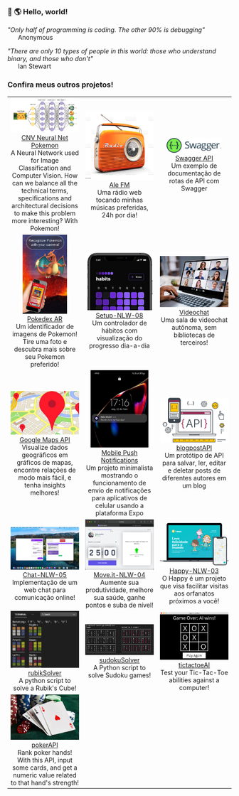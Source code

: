 ### 👋 🌎 Hello, world!
<!--
### <img src="https://github.com/TheDudeThatCode/TheDudeThatCode/blob/master/Assets/Hi.gif" width="29px"> <img src="https://github.com/TheDudeThatCode/TheDudeThatCode/blob/master/Assets/Earth.gif" width="24px"> **Hello world!**
-->

*"Only half of programming is coding. The other 90% is debugging"*<br/>
&nbsp; &nbsp; &nbsp; Anonymous

*"There are only 10 types of people in this world: those who understand binary, and those who don't"*<br/>
&nbsp; &nbsp; &nbsp; Ian Stewart

<!-- Any fool can write code that a computer can understand. Good programmers write code that humans can understand. ― Martin Fowler -->

<!-- If, at first, you do not succeed, call it version 1.0. ― Khayri R.R. Woulfe -->

### Confira meus outros projetos!

<table>
  <!-- 
    .
    ROW 1:
    .
  -->
  <tr align="center">
    <td width="33%">
      <a href="https://github.com/Alessandro1918/cnv_neural_network_pokemon">
        <img 
          alt="cnv_pokemon" 
          title="cnv_pokemon" 
          src="assets/cnv_pokemon.png"
        />
      </a>
      <a href="https://github.com/Alessandro1918/cnv_neural_network_pokemon">
        CNV Neural Net Pokemon
      </a>
      <br/> A Neural Network used for Image Classification and Computer Vision. How can we balance all the technical terms, specifications and architectural decisions to make this problem more interesting? With Pokemon!
    </td>
    <td width="33%">
      <a href="https://github.com/Alessandro1918/aleFM">
        <img 
          alt="aleFM" 
          title="aleFM" 
          src="assets/aleFM.jpg"
        />
      </a> 
      <a href="https://github.com/Alessandro1918/aleFM">
        Ale FM
      </a>
      <br/> Uma rádio web tocando minhas músicas preferidas, 24h por dia!
    </td>
    <td width="33%">
      <a href="https://github.com/Alessandro1918/swagger-api">
        <img 
          alt="swaggerAPI" 
          title="swaggerAPI" 
          src="assets/swagger.png" 
          width="80%"
        />
      </a> 
      <a href="https://github.com/Alessandro1918/swagger-api">
        Swagger API
      </a>
      <br/> Um exemplo de documentação de rotas de API com Swagger
    </td>
  </tr>
  <!-- 
    .
    ROW 2:
    .
  -->
  <tr align="center">
    <td>
      <a href="https://github.com/Alessandro1918/pokedex-ar">
        <img 
          alt="pokedex AR" 
          title="pokedex AR" 
          src="assets/pokedexAr.png" 
          width="65%"
        />
      </a> 
      <a href="https://github.com/Alessandro1918/pokedex-ar">
        <br/> Pokedex AR
      </a>
      <br/> Um identificador de imagens de Pokemon! Tire uma foto e descubra mais sobre seu Pokemon preferido!
    </td>   
    <td>
      <a href="https://github.com/Alessandro1918/Setup-NLW-08">
        <img 
          alt="setup-nlw" 
          title="setup-nlw" 
          src="assets/nlw-setup-mobile.png"
        />
      </a> 
      <a href="https://github.com/Alessandro1918/Setup-NLW-08">
        Setup-NLW-08
      </a>
      <br/> Um controlador de hábitos com visualização do progresso dia-a-dia
    </td>
    <td>
      <a href="https://github.com/Alessandro1918/video-chat-front">
        <img 
          alt="videochat" 
          title="videochat" 
          src="assets/videochat.jpg"
        />
      </a> 
      <a href="https://github.com/Alessandro1918/video-chat-front">
        Videochat
      </a>
      <br/> Uma sala de videochat autônoma, sem bibliotecas de terceiros!
    </td>
  </tr>
  <!-- 
    .
    ROW 3:
    .
  -->
  <tr align="center">
    <td>
      <a href="https://github.com/Alessandro1918/google-maps-api">
        <img 
          alt="google-maps" 
          title="google-maps" 
          src="assets/maps.jpg"
        />
      </a> 
      <a href="https://github.com/Alessandro1918/google-maps-api">
        Google Maps API
      </a>
      <br/> Visualize dados geográficos em gráficos de mapas, encontre relações de modo mais fácil, e tenha insights melhores! 
    </td> 
    <td>
      <a href="https://github.com/Alessandro1918/mobile-push-notifications">
        <img 
          alt="mobile-push-notifications" 
          title="mobile-push-notifications" 
          src="assets/mobile-push-notifications.jpg" 
          width="85%"
        />
      </a> 
      <a href="https://github.com/Alessandro1918/mobile-push-notifications">
        Mobile Push Notifications
      </a>
      <br/> Um projeto minimalista mostrando o funcionamento de envio de notificações para aplicativos de celular usando a plataforma Expo
    </td>
    <td>
      <a href="https://github.com/Alessandro1918/blogpostAPI">
        <img 
          alt="blogpostAPI" 
          title="blogpostAPI" 
          src="assets/blogpostAPI.jpeg"
        />
      </a> 
      <a href="https://github.com/Alessandro1918/blogpostAPI">
        blogpostAPI
      </a>
      <br/> Um protótipo de API para salvar, ler, editar e deletar posts de diferentes autores em um blog
    </td>
  </tr>
  <!-- 
    .
    ROW 4:
    .
  -->
  <tr align="center">
    <td>
      <a href="https://github.com/Alessandro1918/Chat-NLW-05">
        <img 
          alt="chat" 
          title="Chat-NLW-05" 
          src="assets/chat.png"
        />
      </a> 
      <a href="https://github.com/Alessandro1918/Chat-NLW-05">
        Chat-NLW-05
      </a>
      <br/> Implementação de um web chat para comunicação online!
    </td>   
    <td>
      <a href="https://github.com/Alessandro1918/Move.it-NLW-04">
        <img 
          alt="move.it" 
          title="move.it" 
          src="assets/move_it.png"
        />
      </a> 
      <a href="https://github.com/Alessandro1918/Move.it-NLW-04">
        Move.it-NLW-04
      </a>
      <br/> Aumente sua produtividade, melhore sua saúde, ganhe pontos e suba de nível!
    </td>
    <td>
      <a href="https://github.com/Alessandro1918/Happy-NLW-03">
        <img 
          alt="happy" 
          title="happy" 
          src="assets/happy.png"
        />
      </a> 
      <a href="https://github.com/Alessandro1918/Happy-NLW-03">
        Happy-NLW-03
      </a> 
      <br/> O Happy é um projeto que visa facilitar visitas aos orfanatos próximos a você!
    </td>
  </tr>
  <!-- 
    .
    ROW 5:
    .
  -->
  <tr align="center">
    <td>
      <a href="https://github.com/Alessandro1918/rubikSolver">
        <img alt="rubikSolver" title="rubikSolver" src="assets/rubikSolver.png"/>
      </a> 
      <a href="https://github.com/Alessandro1918/rubikSolver">
        <br/> rubikSolver
      </a>
      <br/> A python script to solve a Rubik's Cube!
    </td>   
    <td>
      <a href="https://github.com/Alessandro1918/sudokuSolver">
        <img 
          alt="sudokuSolver" 
          title="sudokuSolver" 
          src="assets/sudokuSolver.png"
        />
      </a> 
      <a href="https://github.com/Alessandro1918/sudokuSolver">
        sudokuSolver
      </a> 
      <br/> A Python script to solve Sudoku games!
    </td>
    <td>
      <a href="https://github.com/Alessandro1918/tictactoeAI">
        <img 
          alt="tictactoeAI" 
          title="tictactoeAI" 
          src="assets/tictactoeAI.png"
        />
      </a> 
      <a href="https://github.com/Alessandro1918/tictactoeAI">
        tictactoeAI
      </a> 
      <br/> Test your Tic-Tac-Toe abilities against a computer!
    </td>
  </tr>
  <!-- 
    .
    ROW 6:
    .
  -->
  <tr align="center">
    <td>
      <a href="https://github.com/Alessandro1918/pokerAPI">
        <img 
          alt="pokerAPI" 
          title="pokerAPI" 
          src="assets/pokerAPI.png"
        />
      </a> 
      <a href="https://github.com/Alessandro1918/pokerAPI">
        <br/> pokerAPI
      </a> 
      <br/> Rank poker hands! With this API, input some cards, and get a numeric value related to that hand's strength!
    </td>   
    <td>
    </td>
    <td>
    </td>
  </tr>
</table>

<!--
**Alessandro1918/Alessandro1918** is a ✨ _special_ ✨ repository because its `README.md` (this file) appears on your GitHub profile.

Here are some ideas to get you started:

- 🔭 I’m currently working on ...
- 🌱 I’m currently learning ...
- 👯 I’m looking to collaborate on ...
- 🤔 I’m looking for help with ...
- 💬 Ask me about ...
- 📫 How to reach me: ...
- 😄 Pronouns: ...
- ⚡ Fun fact: ...
-->

